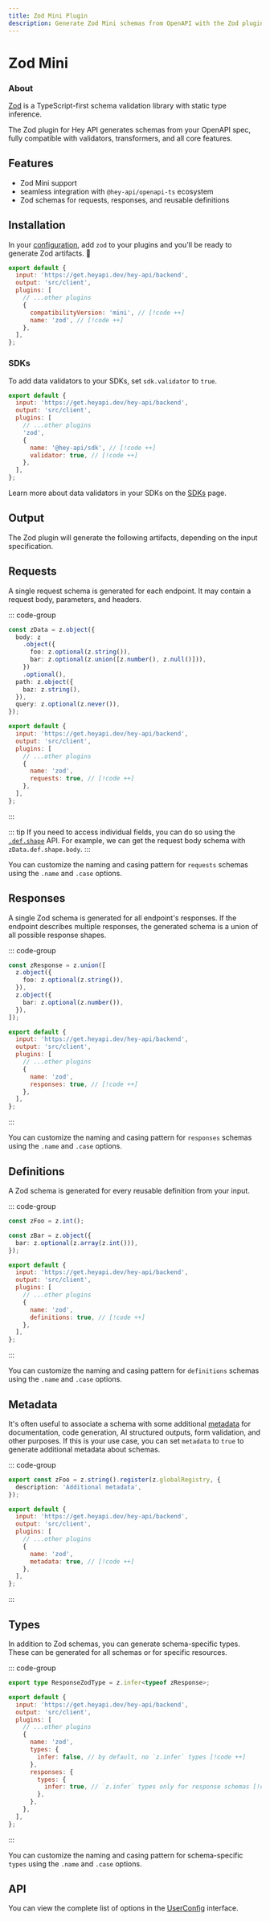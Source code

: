 ```yaml
---
title: Zod Mini Plugin
description: Generate Zod Mini schemas from OpenAPI with the Zod plugin for openapi-ts. Fully compatible with validators, transformers, and all core features.
---
```


<script setup lang="ts">
import Heading from '@components/Heading.vue';
import ZodVersionSwitcher from '@versions/ZodVersionSwitcher.vue';
</script>

<Heading>
  <h1>Zod<span class="sr-only"> Mini</span></h1>
  <ZodVersionSwitcher />
</Heading>

### About

[Zod](https://zod.dev) is a TypeScript-first schema validation library with static type inference.

The Zod plugin for Hey API generates schemas from your OpenAPI spec, fully compatible with validators, transformers, and all core features.

## Features

- Zod Mini support
- seamless integration with `@hey-api/openapi-ts` ecosystem
- Zod schemas for requests, responses, and reusable definitions

## Installation

In your [configuration](/openapi-ts/get-started), add `zod` to your plugins and you'll be ready to generate Zod artifacts. :tada:

```js
export default {
  input: 'https://get.heyapi.dev/hey-api/backend',
  output: 'src/client',
  plugins: [
    // ...other plugins
    {
      compatibilityVersion: 'mini', // [!code ++]
      name: 'zod', // [!code ++]
    },
  ],
};
```

### SDKs

To add data validators to your SDKs, set `sdk.validator` to `true`.

```js
export default {
  input: 'https://get.heyapi.dev/hey-api/backend',
  output: 'src/client',
  plugins: [
    // ...other plugins
    'zod',
    {
      name: '@hey-api/sdk', // [!code ++]
      validator: true, // [!code ++]
    },
  ],
};
```

Learn more about data validators in your SDKs on the [SDKs](/openapi-ts/output/sdk#validators) page.

## Output

The Zod plugin will generate the following artifacts, depending on the input specification.

## Requests

A single request schema is generated for each endpoint. It may contain a request body, parameters, and headers.

::: code-group

```ts [example]
const zData = z.object({
  body: z
    .object({
      foo: z.optional(z.string()),
      bar: z.optional(z.union([z.number(), z.null()])),
    })
    .optional(),
  path: z.object({
    baz: z.string(),
  }),
  query: z.optional(z.never()),
});
```

```js [config]
export default {
  input: 'https://get.heyapi.dev/hey-api/backend',
  output: 'src/client',
  plugins: [
    // ...other plugins
    {
      name: 'zod',
      requests: true, // [!code ++]
    },
  ],
};
```

:::

::: tip
If you need to access individual fields, you can do so using the [`.def.shape`](https://zod.dev/api?id=shape) API. For example, we can get the request body schema with `zData.def.shape.body`.
:::

You can customize the naming and casing pattern for `requests` schemas using the `.name` and `.case` options.

## Responses

A single Zod schema is generated for all endpoint's responses. If the endpoint describes multiple responses, the generated schema is a union of all possible response shapes.

::: code-group

```ts [example]
const zResponse = z.union([
  z.object({
    foo: z.optional(z.string()),
  }),
  z.object({
    bar: z.optional(z.number()),
  }),
]);
```

```js [config]
export default {
  input: 'https://get.heyapi.dev/hey-api/backend',
  output: 'src/client',
  plugins: [
    // ...other plugins
    {
      name: 'zod',
      responses: true, // [!code ++]
    },
  ],
};
```

:::

You can customize the naming and casing pattern for `responses` schemas using the `.name` and `.case` options.

## Definitions

A Zod schema is generated for every reusable definition from your input.

::: code-group

```ts [example]
const zFoo = z.int();

const zBar = z.object({
  bar: z.optional(z.array(z.int())),
});
```

```js [config]
export default {
  input: 'https://get.heyapi.dev/hey-api/backend',
  output: 'src/client',
  plugins: [
    // ...other plugins
    {
      name: 'zod',
      definitions: true, // [!code ++]
    },
  ],
};
```

:::

You can customize the naming and casing pattern for `definitions` schemas using the `.name` and `.case` options.

## Metadata

It's often useful to associate a schema with some additional [metadata](https://zod.dev/metadata) for documentation, code generation, AI structured outputs, form validation, and other purposes. If this is your use case, you can set `metadata` to `true` to generate additional metadata about schemas.

::: code-group

```ts [example]
export const zFoo = z.string().register(z.globalRegistry, {
  description: 'Additional metadata',
});
```

```js [config]
export default {
  input: 'https://get.heyapi.dev/hey-api/backend',
  output: 'src/client',
  plugins: [
    // ...other plugins
    {
      name: 'zod',
      metadata: true, // [!code ++]
    },
  ],
};
```

:::

## Types

In addition to Zod schemas, you can generate schema-specific types. These can be generated for all schemas or for specific resources.

::: code-group

```ts [example]
export type ResponseZodType = z.infer<typeof zResponse>;
```

```js [config]
export default {
  input: 'https://get.heyapi.dev/hey-api/backend',
  output: 'src/client',
  plugins: [
    // ...other plugins
    {
      name: 'zod',
      types: {
        infer: false, // by default, no `z.infer` types [!code ++]
      },
      responses: {
        types: {
          infer: true, // `z.infer` types only for response schemas [!code ++]
        },
      },
    },
  ],
};
```

:::

You can customize the naming and casing pattern for schema-specific `types` using the `.name` and `.case` options.

## API

You can view the complete list of options in the [UserConfig](https://github.com/hey-api/openapi-ts/blob/main/packages/openapi-ts/src/plugins/zod/types.d.ts) interface.

<!--@include: ../../../partials/examples.md-->
<!--@include: ../../../partials/sponsors.md-->
